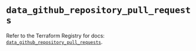 # `data_github_repository_pull_requests`

Refer to the Terraform Registry for docs: [`data_github_repository_pull_requests`](https://registry.terraform.io/providers/integrations/github/6.7.5/docs/data-sources/repository_pull_requests).
